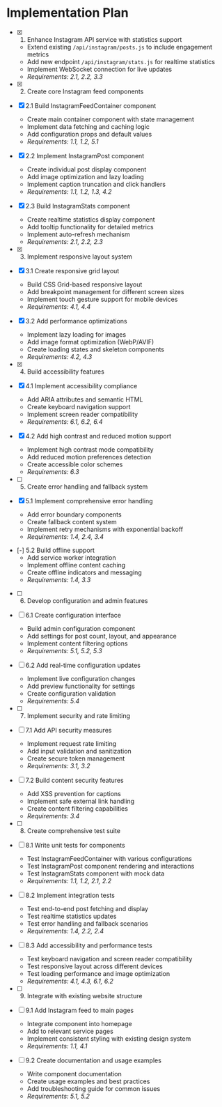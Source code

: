 # Implementation Plan

- [x] 1. Enhance Instagram API service with statistics support
  - Extend existing `/api/instagram/posts.js` to include engagement metrics
  - Add new endpoint `/api/instagram/stats.js` for realtime statistics
  - Implement WebSocket connection for live updates
  - _Requirements: 2.1, 2.2, 3.3_

- [x] 2. Create core Instagram feed components
- [x] 2.1 Build InstagramFeedContainer component
  - Create main container component with state management
  - Implement data fetching and caching logic
  - Add configuration props and default values
  - _Requirements: 1.1, 1.2, 5.1_

- [x] 2.2 Implement InstagramPost component
  - Create individual post display component
  - Add image optimization and lazy loading
  - Implement caption truncation and click handlers
  - _Requirements: 1.1, 1.2, 1.3, 4.2_

- [x] 2.3 Build InstagramStats component
  - Create realtime statistics display component
  - Add tooltip functionality for detailed metrics
  - Implement auto-refresh mechanism
  - _Requirements: 2.1, 2.2, 2.3_

- [x] 3. Implement responsive layout system
- [x] 3.1 Create responsive grid layout
  - Build CSS Grid-based responsive layout
  - Add breakpoint management for different screen sizes
  - Implement touch gesture support for mobile devices
  - _Requirements: 4.1, 4.4_

- [x] 3.2 Add performance optimizations
  - Implement lazy loading for images
  - Add image format optimization (WebP/AVIF)
  - Create loading states and skeleton components
  - _Requirements: 4.2, 4.3_

- [x] 4. Build accessibility features
- [x] 4.1 Implement accessibility compliance
  - Add ARIA attributes and semantic HTML
  - Create keyboard navigation support
  - Implement screen reader compatibility
  - _Requirements: 6.1, 6.2, 6.4_

- [x] 4.2 Add high contrast and reduced motion support
  - Implement high contrast mode compatibility
  - Add reduced motion preferences detection
  - Create accessible color schemes
  - _Requirements: 6.3_

- [ ] 5. Create error handling and fallback system
- [x] 5.1 Implement comprehensive error handling
  - Add error boundary components
  - Create fallback content system
  - Implement retry mechanisms with exponential backoff
  - _Requirements: 1.4, 2.4, 3.4_

- [-] 5.2 Build offline support
  - Add service worker integration
  - Implement offline content caching
  - Create offline indicators and messaging
  - _Requirements: 1.4, 3.3_

- [ ] 6. Develop configuration and admin features
- [ ] 6.1 Create configuration interface
  - Build admin configuration component
  - Add settings for post count, layout, and appearance
  - Implement content filtering options
  - _Requirements: 5.1, 5.2, 5.3_

- [ ] 6.2 Add real-time configuration updates
  - Implement live configuration changes
  - Add preview functionality for settings
  - Create configuration validation
  - _Requirements: 5.4_

- [ ] 7. Implement security and rate limiting
- [ ] 7.1 Add API security measures
  - Implement request rate limiting
  - Add input validation and sanitization
  - Create secure token management
  - _Requirements: 3.1, 3.2_

- [ ] 7.2 Build content security features
  - Add XSS prevention for captions
  - Implement safe external link handling
  - Create content filtering capabilities
  - _Requirements: 3.4_

- [ ] 8. Create comprehensive test suite
- [ ] 8.1 Write unit tests for components
  - Test InstagramFeedContainer with various configurations
  - Test InstagramPost component rendering and interactions
  - Test InstagramStats component with mock data
  - _Requirements: 1.1, 1.2, 2.1, 2.2_

- [ ] 8.2 Implement integration tests
  - Test end-to-end post fetching and display
  - Test realtime statistics updates
  - Test error handling and fallback scenarios
  - _Requirements: 1.4, 2.2, 2.4_

- [ ] 8.3 Add accessibility and performance tests
  - Test keyboard navigation and screen reader compatibility
  - Test responsive layout across different devices
  - Test loading performance and image optimization
  - _Requirements: 4.1, 4.3, 6.1, 6.2_

- [ ] 9. Integrate with existing website structure
- [ ] 9.1 Add Instagram feed to main pages
  - Integrate component into homepage
  - Add to relevant service pages
  - Implement consistent styling with existing design system
  - _Requirements: 1.1, 4.1_

- [ ] 9.2 Create documentation and usage examples
  - Write component documentation
  - Create usage examples and best practices
  - Add troubleshooting guide for common issues
  - _Requirements: 5.1, 5.2_